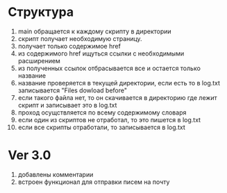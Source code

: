 Структура
==========
1. main обращается к каждому скрипту в директории
2. скрипт получает необходимую страницу. 
    <li> получает только содержимое href
    <li> из содержимого href ищуться ссылки с необходимыми расширением 
    <li> из полученных ссылок отбрасывается все и остается только название
    <li> название проверяется в текущей директории, если есть то в log.txt записывается "Files dowload before"
    <li> если такого файла нет, то он скачивается в директорию где лежит скрипт и записывает это в log.txt
3. проход осущствляется по всему содержимому словаря
4. если один из скриптов не отработал, то это пишется в log.txt
5. если все скрипты отработали, то записывается в log.txt

Ver 3.0
==========
1. добавлены комментарии
2. встроен функционал для отправки писем на почту